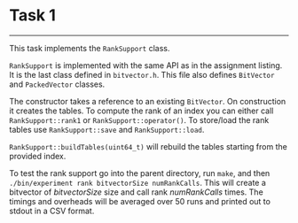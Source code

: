 # Task 1
--------
This task implements the `RankSupport` class.

`RankSupport` is implemented with the same API as in the assignment listing.
It is the last class defined in `bitvector.h`.
This file also defines `BitVector` and `PackedVector` classes.

The constructor takes a reference to an existing `BitVector`.
On construction it creates the tables.
To compute the rank of an index you can either call `RankSupport::rank1` or `RankSupport::operator()`.
To store/load the rank tables use `RankSupport::save` and `RankSupport::load`.

`RankSupport::buildTables(uint64_t)` will rebuild the tables starting from the provided index.

To test the rank support go into the parent directory, run `make`, and then 
`./bin/experiment rank bitvectorSize numRankCalls`.
This will create a bitvector of _bitvectorSize_ size and call rank _numRankCalls_ times.
The timings and overheads will be averaged over 50 runs and printed out to stdout in a CSV format.